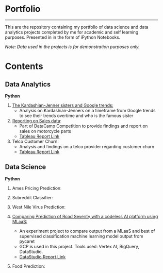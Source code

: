 # Portfolio
---

This are the repository containing my portfolio of data science and data analytics projects completed by me for academic and self learning purposes.
Presented in in the form of iPython Notebooks.

*Note: Data used in the projects is for demonstration purposes only.*

# Contents

## Data Analytics
**Python**
1. [The Kardashian-Jenner sisters and Google trends:](https://github.com/rahyu92/data-science-project/blob/main/Kardashian_Sisters_Google_Trends/The%20Kardasian-Jenner%20sisters%20and%20Google%20Trends.ipynb)
    - Analysis on Kardashian-Jenners on a timeframe from Google trends to see their trends overtime and who is the famous sister
3. [Reporting on Sales data](https://github.com/rahyu92/data-science-project/blob/main/Reporting%20Sales%20Data/Reporting%20data%20sales%20on%20Motorcycle%20Part.ipynb):
    - Part of DataCamp Competition to provide findings and report on sales on motorcycle parts 
    - [Tableau Report Link](https://public.tableau.com/views/ReportingSalesDataonMotorcycleParts/Dashboard2?:language=en-US&:display_count=n&:origin=viz_share_link)
4. Telco Customer Churn: 
    - Analysis and findings on a telco provider regarding customer churn
    - [Tableau Report Link](https://public.tableau.com/views/TelcoChurnReport/Dashboard1?:language=en-US&:display_count=n&:origin=viz_share_link)
## Data Science

**Python**

1. Ames Pricing Prediction: 
2. Subreddit Classifier:
3. West Nile Virus Prediction:
4. [Comparing Prediction of Road Severity with a codeless AI platform using MLaaS:](https://github.com/rahyu92/data-science-project/tree/main/capstone)
     - An experiment project to compare output from a MLaaS and best of supervised classification machine learning model output from pycaret 
     - GCP is used in this project. Tools used: Vertex AI, BigQuery, DataStudio.
     - [DataStudio Report Link](https://datastudio.google.com/reporting/7ad8ff1d-6f16-401f-ad59-c178c760a0d0)

5.  Food Prediction:

